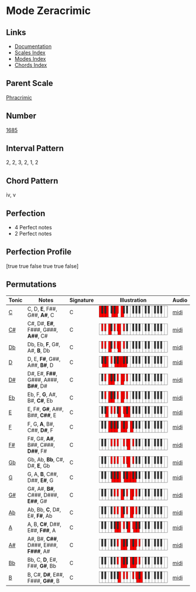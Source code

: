 # Mode Zeracrimic

## Links

- [Documentation](README.md)
- [Scales Index](Scales.md)
- [Modes Index](Modes.md)
- [Chords Index](Chords.md)

## Parent Scale

[Phracrimic](ScalePhracrimic.md)

## Number

[1685](https://ianring.com/musictheory/scales/1685)

## Interval Pattern

2, 2, 3, 2, 1, 2

## Chord Pattern

iv, v

## Perfection

- 4 Perfect notes
- 2 Perfect notes

## Perfection Profile

[true true false true true false]

## Permutations

| Tonic | Notes | Signature | Illustration | Audio |
|-------|-------|-----------|--------------|-------|
| [C](ModeCNaturalZeracrimic.md) | C, D, **E**, F##, G##, **A#**, C | C | ![CNaturalZeracrimic](ModeCNaturalZeracrimic.png) | [midi](https://github.com/edipermadi/music/blob/main/docs/ModeCNaturalZeracrimic.mid?raw=true) |
| [C#](ModeCSharpZeracrimic.md) | C#, D#, **E#**, F###, G###, **A##**, C# | C | ![CSharpZeracrimic](ModeCSharpZeracrimic.png) | [midi](https://github.com/edipermadi/music/blob/main/docs/ModeCSharpZeracrimic.mid?raw=true) |
| [Db](ModeDFlatZeracrimic.md) | Db, Eb, **F**, G#, A#, **B**, Db | C | ![DFlatZeracrimic](ModeDFlatZeracrimic.png) | [midi](https://github.com/edipermadi/music/blob/main/docs/ModeDFlatZeracrimic.mid?raw=true) |
| [D](ModeDNaturalZeracrimic.md) | D, E, **F#**, G##, A##, **B#**, D | C | ![DNaturalZeracrimic](ModeDNaturalZeracrimic.png) | [midi](https://github.com/edipermadi/music/blob/main/docs/ModeDNaturalZeracrimic.mid?raw=true) |
| [D#](ModeDSharpZeracrimic.md) | D#, E#, **F##**, G###, A###, **B##**, D# | C | ![DSharpZeracrimic](ModeDSharpZeracrimic.png) | [midi](https://github.com/edipermadi/music/blob/main/docs/ModeDSharpZeracrimic.mid?raw=true) |
| [Eb](ModeEFlatZeracrimic.md) | Eb, F, **G**, A#, B#, **C#**, Eb | C | ![EFlatZeracrimic](ModeEFlatZeracrimic.png) | [midi](https://github.com/edipermadi/music/blob/main/docs/ModeEFlatZeracrimic.mid?raw=true) |
| [E](ModeENaturalZeracrimic.md) | E, F#, **G#**, A##, B##, **C##**, E | C | ![ENaturalZeracrimic](ModeENaturalZeracrimic.png) | [midi](https://github.com/edipermadi/music/blob/main/docs/ModeENaturalZeracrimic.mid?raw=true) |
| [F](ModeFNaturalZeracrimic.md) | F, G, **A**, B#, C##, **D#**, F | C | ![FNaturalZeracrimic](ModeFNaturalZeracrimic.png) | [midi](https://github.com/edipermadi/music/blob/main/docs/ModeFNaturalZeracrimic.mid?raw=true) |
| [F#](ModeFSharpZeracrimic.md) | F#, G#, **A#**, B##, C###, **D##**, F# | C | ![FSharpZeracrimic](ModeFSharpZeracrimic.png) | [midi](https://github.com/edipermadi/music/blob/main/docs/ModeFSharpZeracrimic.mid?raw=true) |
| [Gb](ModeGFlatZeracrimic.md) | Gb, Ab, **Bb**, C#, D#, **E**, Gb | C | ![GFlatZeracrimic](ModeGFlatZeracrimic.png) | [midi](https://github.com/edipermadi/music/blob/main/docs/ModeGFlatZeracrimic.mid?raw=true) |
| [G](ModeGNaturalZeracrimic.md) | G, A, **B**, C##, D##, **E#**, G | C | ![GNaturalZeracrimic](ModeGNaturalZeracrimic.png) | [midi](https://github.com/edipermadi/music/blob/main/docs/ModeGNaturalZeracrimic.mid?raw=true) |
| [G#](ModeGSharpZeracrimic.md) | G#, A#, **B#**, C###, D###, **E##**, G# | C | ![GSharpZeracrimic](ModeGSharpZeracrimic.png) | [midi](https://github.com/edipermadi/music/blob/main/docs/ModeGSharpZeracrimic.mid?raw=true) |
| [Ab](ModeAFlatZeracrimic.md) | Ab, Bb, **C**, D#, E#, **F#**, Ab | C | ![AFlatZeracrimic](ModeAFlatZeracrimic.png) | [midi](https://github.com/edipermadi/music/blob/main/docs/ModeAFlatZeracrimic.mid?raw=true) |
| [A](ModeANaturalZeracrimic.md) | A, B, **C#**, D##, E##, **F##**, A | C | ![ANaturalZeracrimic](ModeANaturalZeracrimic.png) | [midi](https://github.com/edipermadi/music/blob/main/docs/ModeANaturalZeracrimic.mid?raw=true) |
| [A#](ModeASharpZeracrimic.md) | A#, B#, **C##**, D###, E###, **F###**, A# | C | ![ASharpZeracrimic](ModeASharpZeracrimic.png) | [midi](https://github.com/edipermadi/music/blob/main/docs/ModeASharpZeracrimic.mid?raw=true) |
| [Bb](ModeBFlatZeracrimic.md) | Bb, C, **D**, E#, F##, **G#**, Bb | C | ![BFlatZeracrimic](ModeBFlatZeracrimic.png) | [midi](https://github.com/edipermadi/music/blob/main/docs/ModeBFlatZeracrimic.mid?raw=true) |
| [B](ModeBNaturalZeracrimic.md) | B, C#, **D#**, E##, F###, **G##**, B | C | ![BNaturalZeracrimic](ModeBNaturalZeracrimic.png) | [midi](https://github.com/edipermadi/music/blob/main/docs/ModeBNaturalZeracrimic.mid?raw=true) |
